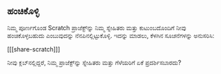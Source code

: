 ## ಹಂಚಿಕೊಳ್ಳಿ

ನಿಮ್ಮ ಪೂರ್ಣಗೊಂಡ Scratch ಪ್ರಾಜೆಕ್ಟ್‌ನ್ನು ನಿಮ್ಮ ಸ್ನೇಹಿತರು ಮತ್ತು ಕುಟುಂಬದೊಂದಿಗೆ ನೀವು ಹಂಚಿಕೊಳ್ಳಬಹುದು‌ ಎಂಬುವುದನ್ನು ನೆನಪಿನಲ್ಲಿಟ್ಟುಕೊಳ್ಳಿ. ಇದನ್ನು ಮಾಡಲು, ಕೆಳಗಿನ ಸೂಚನೆಗಳನ್ನು ಅನುಸರಿಸಿ:

[[[share-scratch]]]

ನೀವು ಕ್ಲಬ್‌ನಲ್ಲಿದ್ದರೆ, ನಿಮ್ಮ ಪ್ರಾಜೆಕ್ಟ್‌ನ್ನು ಸ್ನೇಹಿತರು ಮತ್ತು ಗೆಳೆಯರಿಗೆ ಏಕೆ ಪ್ರದರ್ಶಿಸಬಾರದು?
